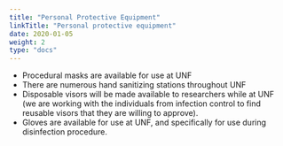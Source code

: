 ```yaml
---
title: "Personal Protective Equipment"
linkTitle: "Personal protective equipment"
date: 2020-01-05
weight: 2
type: "docs"
---
```


- Procedural masks are available for use at UNF
- There are numerous hand sanitizing stations throughout UNF
- Disposable visors will be made available to researchers while at UNF (we are working with the individuals from infection control to find reusable visors that they are willing to approve).
- Gloves are available for use at UNF, and specifically for use during disinfection procedure.
